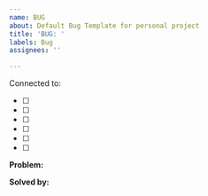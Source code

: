 ```yaml
---
name: BUG
about: Default Bug Template for personal project
title: 'BUG: '
labels: Bug
assignees: ''

---
```


Connected to:

- [ ] 
- [ ] 
- [ ] 
- [ ] 
- [ ] 
- [ ] 

**Problem:**


**Solved by:**
